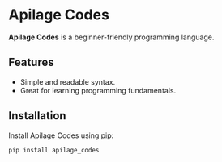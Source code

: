 # Apilage Codes

**Apilage Codes** is a beginner-friendly programming language.

## Features
- Simple and readable syntax.
- Great for learning programming fundamentals.

## Installation
Install Apilage Codes using pip:
```bash
pip install apilage_codes
